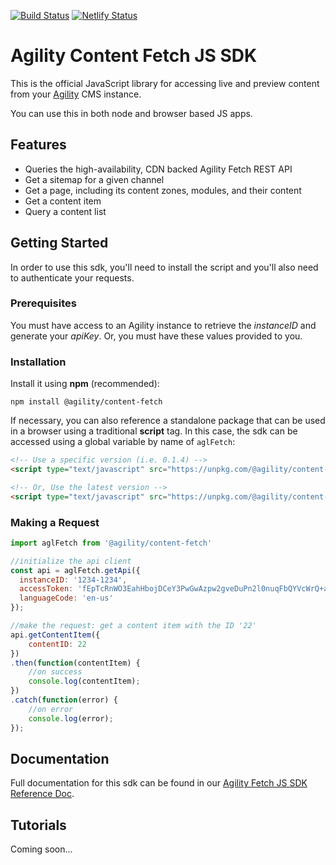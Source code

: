 [![Build Status](https://agility.visualstudio.com/Agility%20Headless%20API/_apis/build/status/Agility%20Content%20Fetch%20JS%20SDK?branchName=master)](https://agility.visualstudio.com/Agility%20Headless%20API/_build/latest?definitionId=52&branchName=master)
[![Netlify Status](https://api.netlify.com/api/v1/badges/c45f5d6e-923b-4019-820e-826e6185017d/deploy-status)](https://app.netlify.com/sites/keen-easley-cec13b/deploys)

# Agility Content Fetch JS SDK
This is the official JavaScript library for accessing live and preview content from your [Agility](https://agilitycms.com) CMS instance. 

You can use this in both node and browser based JS apps.

## Features
- Queries the high-availability, CDN backed Agility Fetch REST API
- Get a sitemap for a given channel
- Get a page, including its content zones, modules, and their content
- Get a content item
- Query a content list

## Getting Started
In order to use this sdk, you'll need to install the script and you'll also need to authenticate your requests.

### Prerequisites
You must have access to an Agility instance to retrieve the *instanceID* and generate your *apiKey*. Or, you must have these values provided to you.

### Installation
Install it using **npm** (recommended):
```
npm install @agility/content-fetch
```

If necessary, you can also reference a standalone package that can be used in a browser using a traditional **script** tag. In this case, the sdk can be accessed using a global variable by name of `aglFetch`:
```html
<!-- Use a specific version (i.e. 0.1.4) -->
<script type="text/javascript" src="https://unpkg.com/@agility/content-fetch@0.1.4/dist/agility-content-fetch.browser.js"></script>

<!-- Or, Use the latest version -->
<script type="text/javascript" src="https://unpkg.com/@agility/content-fetch@latest/dist/agility-content-fetch.browser.js"></script>
```
### Making a Request
```javascript
import aglFetch from '@agility/content-fetch'

//initialize the api client
const api = aglFetch.getApi({
  instanceID: '1234-1234',
  accessToken: 'fEpTcRnWO3EahHbojDCeY3PwGwAzpw2gveDuPn2l0nuqFbQYVcWrQ+a3/DHcWgCgn7UL2tgbSOS0AqrEOiXkTg==',
  languageCode: 'en-us'
});

//make the request: get a content item with the ID '22'
api.getContentItem({
    contentID: 22
})
.then(function(contentItem) {
    //on success
    console.log(contentItem);
})
.catch(function(error) {
    //on error
    console.log(error);
});
```

## Documentation
Full documentation for this sdk can be found in our [Agility Fetch JS SDK Reference Doc](https://agility.github.io/agility-content-fetch-js-sdk/).

## Tutorials
Coming soon...






